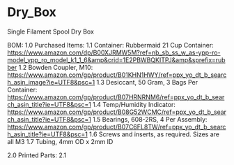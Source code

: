 # Dry_Box
Single Filament Spool Dry Box

BOM:
  1.0 Purchased Items:
      1.1 Container: Rubbermaid 21 Cup Container: https://www.amazon.com/dp/B00XJRMW5M?ref=nb_sb_ss_w_as-ypp-ro-model_ypp_ro_model_k1_1_6&amp&crid=1E2PBWBQKITPJ&amp&sprefix=rubber
      1.2 Bowden Coupler, M10: https://www.amazon.com/gp/product/B01KHN1HWY/ref=ppx_yo_dt_b_search_asin_image?ie=UTF8&psc=1
      1.3 Desiccant, 50 Gram, 3 Bags Per Container: https://www.amazon.com/gp/product/B07HRNRNM6/ref=ppx_yo_dt_b_search_asin_title?ie=UTF8&psc=1
      1.4 Temp/Humidity Indicator: https://www.amazon.com/gp/product/B08G52WCMC/ref=ppx_yo_dt_b_search_asin_title?ie=UTF8&psc=1
      1.5 Bearings, 608-2RS, 4 Per Assembly: https://www.amazon.com/gp/product/B07C6FL8TW/ref=ppx_yo_dt_b_search_asin_title?ie=UTF8&psc=1
      1.6 Screws and inserts, as required.  Sizes are all M3
      1.7 Tubing, 4mm OD x 2mm ID
      
  2.0 Printed Parts:
      2.1 
